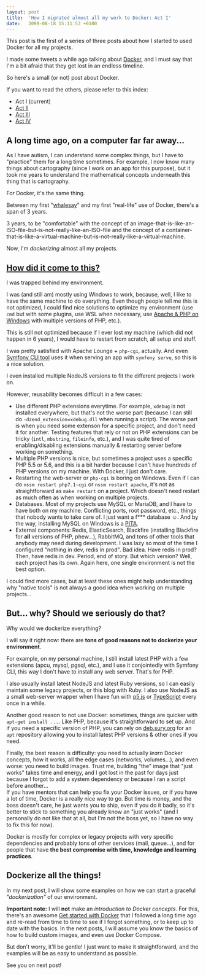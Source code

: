 ```yaml
---
layout: post
title:  'How I migrated almost all my work to Docker: Act I'
date:   2099-08-18 15:11:53 +0100
---
```


This post is the first of a series of three posts about how I started to used Docker for all my projects.

I made some tweets a while ago talking about [Docker](https://www.docker.com/), and I must say that I'm a bit afraid that they get lost in an endless timeline.

So here's a small (or not) post about Docker.

If you want to read the others, please refer to this index:

* Act I (current)
* [Act II](/2099/08/18/how-i-migrated-almost-all-my-work-to-docker-act-II.html)
* [Act III](/2099/08/18/how-i-migrated-almost-all-my-work-to-docker-act-III.html)
* [Act IV](/2099/08/18/how-i-migrated-almost-all-my-work-to-docker-act-IV.html)

## A long time ago, on a computer far far away...

As I have autism, I can understand some complex things, but I have to "practice" them for a long time sometimes. For example, I now know many things about cartography (since I work on an app for this purpose), but it took me years to understand the mathematical concepts underneath this thing that is cartography.

For Docker, it's the same thing.

Between my first "[whalesay](https://docs.docker.com/get-started/)" and my first "real-life" use of Docker, there's a span of 3 years.

3 years, to be "comfortable" with the concept of an image-that-is-like-an-ISO-file-but-is-not-really-like-an-ISO-file and the concept of a container-that-is-like-a-virtual-machine-but-is-not-really-like-a-virtual-machine. 

Now, I'm _dockerizing_ almost all my projects.

## [How did it come to this?](https://open.spotify.com/track/0UMROwhQyAbWWLSnBH0e1L?si=gaj5R4H3TvWCWgIdngNZpQ) 

I was trapped behind my environment.

I was (and still am) mostly using Windows to work, because, well, I like to have the same machine to do everything. Even though people tell me this is not optimized, I could find nice solutions to optimize my environment (use `cmd` but with some plugins, use WSL when necessary, use [Apache & PHP on Windows](/2017/11/11/apache-and-php-fpm-in-windows.html) with multiple versions of PHP, etc.).

This is still not optimized because if I ever lost my machine (which did not happen in 6 years), I would have to restart from scratch, all setup and stuff.

I was pretty satisfied with Apache Lounge + `php-cgi`, actually. And even [Symfony CLI tool](https://symfony.com/cloud/) uses it when serving an app with `symfony serve`, so this is a nice solution.

I even installed multiple NodeJS versions to fit the different projects I work on.

However, reusability becomes difficult in a few cases:

* Use different PHP extensions everytime. For example, `xdebug` is not installed everywhere, but that's not the worse part (because I can still do `-dzend_extension=xdebug.dll` when running a script). The worse part is when you need some extenson for a specific project, and don't need it for another. Testing features that rely or not on PHP extensions can be tricky (`intl`, `mbstring`, `fileinfo`, etc.), and I was quite tired of enabling/disabling extensions manually & restarting server before working on something.
* Multiple PHP versions is nice, but sometimes a project uses a specific PHP 5.5 or 5.6, and this is a bit harder because I can't have hundreds of PHP versions on my machine. With Docker, I just don't care.
* Restarting the web-server or `php-cgi` is boring on Windows. Even if I can do `nssm restart php7.1-cgi` or `nssm restart apache`, it's not as straightforward as `make restart` on a project. Which doesn't need restart as much often as when working on multiple projects.
* Databases. Most of my projects use MySQL or MariaDB, and I have to have both on my machine. Conflicting ports, root password, etc., things that nobody wants to take care of. I just want a f*** database ☺. And by the way, installing MySQL on Windows is a [PITA](https://www.urbandictionary.com/define.php?term=pita#549368).
* External components: Redis, ElasticSearch, Blackfire (installing Blackfire for **all** versions of PHP, phew…), RabbitMQ, and tons of other tools that anybody may need during development. I was lazy so most of the time I configured "nothing in dev, redis in prod". Bad idea. Have redis in prod? Then, have redis in dev. Period, end of story. But which version? Well, each project has its own. Again here, one single environment is not the best option.

I could find more cases, but at least these ones might help understanding why "native tools" is not always a good idea when working on multiple projects…

## But... why? Should we seriously do that?

Why would we dockerize everything?

I will say it right now: there are **tons of good reasons not to dockerize your environment**.

For example, on my personal machine, I still install latest PHP with a few extensions (apcu, mysql, pgsql, etc.), and I use it conjointedly with Symfony CLI, this way I don't have to install any web server. That's for PHP.

I also usually install latest NodeJS and latest Ruby versions, so I can easily maintain some legacy projects, or this blog with Ruby. I also use NodeJS as a small web-server wrapper when I have fun with [p5.js](https://p5js.org/) or [TypeScript](https://www.typescriptlang.org/) every once in a while.

Another good reason to not use Docker: sometimes, things are quicker with `apt-get install ...`. Like PHP, because it's straightforward to set up. And if you need a specific version of PHP, you can rely on [deb.sury.org](https://deb.sury.org/) for an `apt` repository allowing you to install latest PHP versions & other ones if you need.

Finally, the best reason is difficulty: you need to actually _learn_ Docker concepts, how it works, all the edge cases (networks, volumes...), and even worse: you need to build images. Trust me, building "the" image that "just works" takes time and energy, and I got lost in the past for days just because I forgot to add a system dependency or because I ran a script before another...<br>
If you have mentors that can help you fix your Docker issues, or if you have a lot of time, Docker is a really nice way to go. But time is money, and the boss doesn't care, he just wants you to ship, even if you do it badly, so it's better to stick to something you already know an "just works" (and I personally do not like that at all, but I'm not the boss yet, so I have no way to fix this for now).

Docker is mostly for complex or legacy projects with very specific dependencies and probably tons of other services (mail, queue...), and for people that have **the best compromise with time, knowledge and learning practices**.

## Dockerize all the things!

In my next post, I will show some examples on how we can start a graceful _"dockerization"_ of our environment.

**Important note:** I will **not** make an _introduction to Docker concepts_. For this, there's an awesome [Get started with Docker](https://docs.docker.com/get-started/) that I followed a long time ago and re-read from time to time to see if I forgot something, or to keep up to date with the basics.
In the next posts, I will assume you know the basics of how to build custom images, and even use Docker Compose.

But don't worry, it'll be gentle! I just want to make it straightforward, and the examples will be as easy to understand as possible.

See you on next post! 
